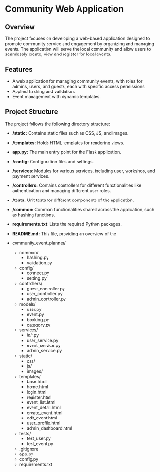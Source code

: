 #  Community Web Application

## Overview
The project focuses on developing a web-based application designed to promote community service and engagement by organizing and managing events. The application will serve the local community and allow users to seamlessly create, view and register for local events.

## Features
- A web application for managing community events, with roles for admins, users, and guests, each with specific access permissions.
- Applied hashing and vaildation.
- Event management with dynamic templates.

## Project Structure

The project follows the following directory structure:

- **/static:** Contains static files such as CSS, JS, and images.
- **/templates:** Holds HTML templates for rendering views.
- **app.py:** The main entry point for the Flask application.
- **/config:** Configuration files and settings.
- **/services:** Modules for various services, including user, workshop, and payment services.
- **/controllers:** Contains controllers for different functionalities like authentication and managing different user roles.
- **/tests:** Unit tests for different components of the application.
- **/common:** Common functionalities shared across the application, such as hashing functions.
- **requirements.txt:** Lists the required Python packages.
- **README.md:** This file, providing an overview of the 

- community_event_planner/
  - common/
      - hashing.py
      - validation.py
  - config/
      - connect.py
      - setting.py
  - controllers/
      - guest_controller.py
      - user_controller.py
      - admin_controller.py
  - models/
      - user.py
      - event.py
      - booking.py
      - category.py
  - services/
      - _init_.py
      - user_service.py
      - event_service.py
      - admin_service.py
  - static/
      - css/
      - js/
      - images/
  - templates/
      - base.html
      - home.html
      - login.html
      - register.html
      - event_list.html
      - event_detail.html
      - create_event.html
      - edit_event.html
      - user_profile.html
      - admin_dashboard.html
  - tests/
      - test_user.py
      - test_event.py
  - .gitignore
  - app.py
  - config.py
  - requirements.txt
